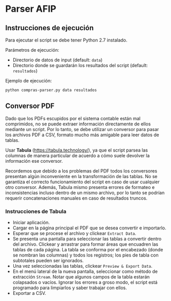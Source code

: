 # Parser AFIP

## Instrucciones de ejecución

Para ejecutar el script se debe tener Python 2.7 instalado.

Parámetros de ejecución:
- Directorio de datos de input (default: `data`)
- Directorio donde se guardarán los resultados del script (default: `resultados`)

Ejemplo de ejecución:
```bash
python compras-parser.py data resultados
```

## Conversor PDF

Dado que los PDFs escupidos por el sistema contable están mal comprimidos, no se puede extraer información directamente de ellos mediante un script.
Por lo tanto, se debe utilizar un conversor para pasar los archivos PDF a CSV, formato mucho más amigable para leer datos de tablas.

Usar **Tabula** (https://tabula.technology/), ya que el script parsea las columnas de manera particular de acuerdo a cómo suele devolver la información ese conversor.

Recordemos que debido a los problemas del PDF todos los conversores presentan algún inconveniente en la transformación de las tablas. No se garantiza el correcto funcionamiento del script en caso de usar cualquier otro conversor.
Además, Tabula mismo presenta errores de formateo e inconsistencias incluso dentro de un mismo archivo, por lo tanto se podrían requerir concatenaciones manuales en caso de resultados truncos.

### Instrucciones de Tabula
- Iniciar aplicación.
- Cargar en la página principal el PDF que se desea convertir e importarlo.
- Esperar que se procese el archivo y clickear `Extract Data`.
- Se presenta una pantalla para seleccionar las tablas a convertir dentro del archivo. Clickear y arrastrar para formar áreas que encuadren las tablas de cada página. La tabla se conforma por el encabezado (donde se nombran las columnas) y todos los registros; los pies de tabla con subtotales pueden ser ignorados.
- Una vez seleccionadas las tablas, clickear `Preview & Export Data`.
- En el menú lateral de la nueva pantalla, seleccionar como método de extracción `Stream`. Notar que algunos campos de la tabla estarán colapsados o vacíos. Ignorar los errores a groso modo, el script está programado para limpiarlos y saber trabajar con ellos.
- Exportar a CSV.


